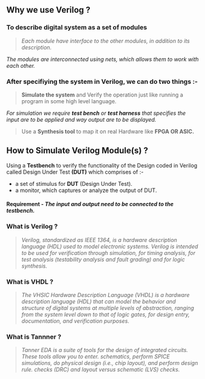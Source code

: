 ## Why we use Verilog ?

### **To describe digital system as a set of modules**
> *Each module have interface to the other modules, in addition to its description.*

*The modules are interconnected using nets, which allows them to work with each other.*

### After specifiying the system in Verilog, we can do two things :-

>**Simulate the system** and Verify the operation just like running a program in some high level language.

*For simulation we require **test bench** or **test harness** that specifies the input are to be applied and way output are to be displayed.*

>Use a **Synthesis tool** to map it on real Hardware like **FPGA OR ASIC.**

## How to Simulate Verilog Module(s) ?

Using a **Testbench** to verify the functionality of the Design coded in Verilog called Design Under Test **(DUT)** which comprises of :-

- a set of stimulus for **DUT** (Design Under Test).
- a monitor, which captures or analyze the output of DUT.

#### **Requirement** - *The input and output need to be connected to the testbench.*

### What is Verilog ?
>*Verilog, standardized as IEEE 1364, is a hardware description language (HDL) used to model electronic systems.*
>*Verilog is intended to be used for verification through simulation, for timing analysis, for test analysis (testability analysis and fault grading) and for logic synthesis.*

### What is VHDL ?
>*The VHSIC Hardware Description Language (VHDL) is a hardware description language (HDL) that can model the behavior and structure of digital systems at multiple levels of abstraction, ranging from the system level down to that of logic gates, for design entry, documentation, and verification purposes.*

### What is Tannner ?
>*Tanner EDA is a suite of tools for the design of integrated circuits. These tools allow you to enter. schematics, perform SPICE simulations, do physical design (i.e., chip layout), and perform design rule. checks (DRC) and layout versus schematic (LVS) checks.*
